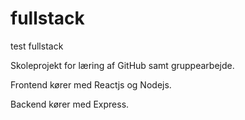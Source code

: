 # fullstack
test fullstack

Skoleprojekt for læring af GitHub samt gruppearbejde.

Frontend kører med Reactjs og Nodejs. 

Backend kører med Express.
